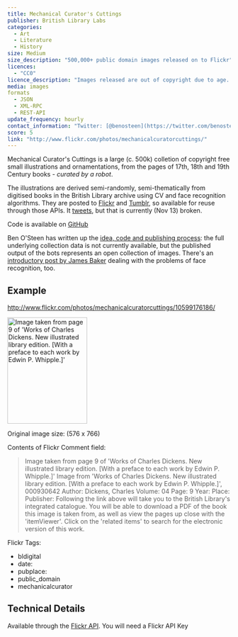 ```yaml
---
title: Mechanical Curator's Cuttings
publisher: British Library Labs
categories: 
  - Art
  - Literature
  - History
size: Medium
size_description: "500,000+ public domain images released on to Flickr" 
licences: 
  - "CC0"
licence_description: "Images released are out of copyright due to age. Released as CC0, some marked CC-BY on flickr."
media: images
formats
  - JSON
  - XML-RPC
  - REST-API
update_frequency: hourly
contact_information: "Twitter: [@benosteen](https://twitter.com/benosteen)"
score: 5
link: "http://www.flickr.com/photos/mechanicalcuratorcuttings/"
---
```


Mechanical Curator's Cuttings is a large (c. 500k) colletion of copyright free small illustrations and ornamentations, from the pages of 17th, 18th and 19th Century books - _curated by a robot_.

The illustrations are derived semi-randomly, semi-thematically from digitised books in the British Library archive using CV and face recognition algorithms. They are posted to [Flickr](http://www.flickr.com/photos/mechanicalcuratorcuttings/) and [Tumblr](http://mechanicalcurator.tumblr.com/about), so available for reuse through those APIs. It [tweets](http://twitter.com/MechCuratorBot), but that is currently (Nov 13) broken.

Code is available on [GitHub](https://github.com/BL-Labs/embellishments)

Ben O'Steen has written up the [idea, code and publishing process](http://britishlibrary.typepad.co.uk/digital-scholarship/2013/10/peeking-behind-the-curtain-of-the-mechanical-curator.html): the full underlying collection data is not currently available, but the published output of the bots represents an open collection of images. There's an [introductory post by James Baker](http://britishlibrary.typepad.co.uk/digital-scholarship/2013/09/the-mechanical-curator.html) dealing with the problems of face recognition, too.

## Example

<http://www.flickr.com/photos/mechanicalcuratorcuttings/10599176186/>

<a href="http://www.flickr.com/photos/mechanicalcuratorcuttings/10599176186" title="Image taken from page 9 of &#x27;Works of Charles Dickens. New illustrated library edition. [With a preface to each work by Edwin P. Whipple.]&#x27; by Mechanical Curator&#x27;s Cuttings, on Flickr"><img src="http://farm4.staticflickr.com/3770/10599176186_d3ffd7c4d5_m.jpg" width="180" height="240" alt="Image taken from page 9 of &#x27;Works of Charles Dickens. New illustrated library edition. [With a preface to each work by Edwin P. Whipple.]&#x27;"></a>


Original image size: (576 x 766)

Contents of Flickr Comment field:
>Image taken from page 9 of 'Works of Charles Dickens. New illustrated library edition. [With a preface to each work by Edwin P. Whipple.]'
>Image from 'Works of Charles Dickens. New illustrated library edition. [With a preface to each work by Edwin P. Whipple.]', 000930642
> Author: Dickens, Charles
> Volume: 04
> Page: 9
> Year:
> Place:
> Publisher:
> Following the link above will take you to the British Library's integrated catalogue. You will be able to download a PDF of the book this image is taken from, as well as view the pages up close with the 'itemViewer'. Click on the 'related items' to search for the electronic version of this work.

Flickr Tags: 
* bldigital
* date:
* pubplace:
* public_domain
* mechanicalcurator


## Technical Details

Available through the [Flickr API](http://www.flickr.com/services/api/). You will need a Flickr API Key

